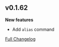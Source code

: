 ﻿‎

## v0.1.62

**New features**

- Add `alias` command

[Full Changelog](https://github.com/nomis51/watson/compare/v0.1.61...v0.1.62)
